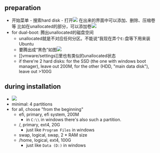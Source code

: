 ## preparation
- 开始菜单 - 搜索hard disk - 打开![](dual-boot-partition/hard-disk-win10.png)
在出来的界面中可以添加、删除、压缩卷等
比如在unallocated的部分，可以添加卷![](dual-boot-partition/add.png)
- for dual-boot:
腾出unallocated的磁盘空间
  - unallocated就是不对应任何分区。不能说“我现在弄个`E:`盘等下用来装Ubuntu
  - 要腾出成“黑色”如图![](dual-boot-partition/unallocated.png)
  - [[vmware/settings]]里也有类似的unallocated状态
  - if there're 2 hard disks: for the SSD (the one with windows boot manager), leave out 200M, for the other (HDD, "main data disk"), leave out >100G
## during installation
- ![](dual-boot-partition/partition.png)
- minimal: 4 partitions
- for all, choose "from the beginning"
  - efi, primary, efi system, 200M
    - in `C:\\` in windows there's also such a partition.
  - /, primary, ext4, 20G
    - just like `Program Files` in windows
  - swap, logical, swap, 2 * RAM size
  - /home, logical, ext4, 100G
    - just like `Data (D:)` in windows